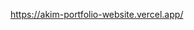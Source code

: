 https://akim-portfolio-website.vercel.app/

<!---
Frowed/Frowed is a ✨ special ✨ repository because its `README.md` (this file) appears on your GitHub profile.
You can click the Preview link to take a look at your changes.
--->
